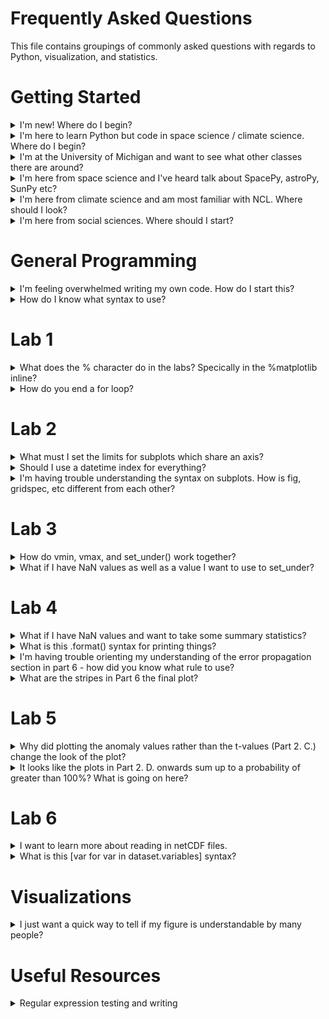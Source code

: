 # Frequently Asked Questions 
This file contains groupings of commonly asked questions with regards to Python, visualization, and statistics. 

# Getting Started 

<details>
 <summary> 
  I'm new! Where do I begin?
 </summary>

 - If you are new to programming or new to Python: I reccomend going through each lab in the order it is presented. Lab 1 and beyond. Each one builds off the other. 
 - Go ahead and download the whole repository and work through it at the pace that feels right. I reccomend weekly lab time just so that it stays fresh! You can get Python for FREE through either through the Canopy or the Anaconda distribution. The labs were made and tested with the Anaconda distribution. 
- This is a course at the University of Michigan. If you are currently at UM, check out the course number Climate and Space 405 - 002 (To Be Updated as of 2018 to finalized course number)
</details>

<details>
 <summary> 
  I'm here to learn Python but code in space science / climate science. Where do I begin?
 </summary>
 
 - Lab 1 has a lot of what you need to get started. Begin there then pick and choose what labs you would like after that but make sure to start with Lab 1 as it has a lot of the basics of Python oddities in there. 
</details>

<details>
 <summary> 
  I'm at the University of Michigan and want to see what other classes there are around?
 </summary>
 
 - This class is a good place to start at the upper level undergrad / graduate level on statistics and data analysis in Python. Below I list similar level classes with a different focus as well as follow on classes that are at more advanced levels. I also reccomend checking out the MIDAS certificate approved courses [here](https://midas.umich.edu/certificate/approved-courses/).

   <details>
    <summary> 
      Similar level courses with a different flavor: 
    </summary>
 
    - STATS 412 Introduction to Probability & Statistics -- More theory based and introductory stats
    - STATS 451 Bayesian Data Analysis -- Less visualization, more theory, more Bayesian
    - [Ross Big Data Summer Camp](https://icosbigdatacamp.github.io/) -- This is not for credit but is a 1 week crash course.
    - ALA 470 [Introduction to Data Visualization](https://www.lib.umich.edu/instruction-and-workshops/library-courses)
   </details>
   
    <details>
     <summary> 
      More advanced courses:
     </summary>

    - EECS 545 Machine Learning 
    - EECS 598 Computational Data Science
    - TO 640 Big Data Management: Tools and Techniques
     </details>

</details>
 
<details>
  <summary> I'm here from space science and I've heard talk about SpacePy, astroPy, SunPy etc?
  </summary>
 
- Go check out the Python in Heliophysics community pages and projects at https://heliopython.org/projects/.
</details>

<details>
  <summary> I'm here from climate science and am most familiar with NCL. Where should I look?
  </summary>
 
- NCAR has moved toward Python for future development. Go check out their roadmap and report [here](http://www.ncl.ucar.edu/Document/Pivot_to_Python/NCL_Pivot_to_Python_Report_and_Roadmap.pdf). If you are ready to dive in start with [Lab 6](https://github.com/astro-abby/data_vis_statistics_geosciences/blob/master/Lab6/Lab6_MappingSeaIce.ipynb) which covers netCDF files and geolocated data. I also reccomend seeing the NCAR supported transition documentations providing NCL to Python comparisons at the following links:

- [Transition Guide](http://www.ncl.ucar.edu/Document/Manuals/NCL_to_Python/Transition_Guide_NCL_PyNGL.pdf)
- [Quick Look Applications](http://www.ncl.ucar.edu/Applications/NCL_to_Python/)
</details>


<details>
  <summary> I'm here from social sciences. Where should I start?
  </summary>
 
- Make sure you check out the [ICOS Big Data Camp](https://icosbigdatacamp.github.io/2018-summer-camp/) resources from the most recent camp in 2018. They include note only a subset of this course but also a full week long series of seminars and workshops. It will be held again in the spring of 2019 at University of Michigan. 
</details>

# General Programming

<details>
  <summary> I'm feeling overwhelmed writing my own code. How do I start this? 
  </summary>
 
  - Coding is not a profession that runs on natural talent. Most of coding is an iterative process where you try, receive an error, and try again. Errors are a natural part of programming. You should expect to have your notebooks throw errors at you and to then figure out how to fix them. As you code you will need to use resources such as the help() function, resources you find in books and online including these notebooks here! I wanted to share with you an outline to get started writing your own code that I've found particularly useful: 

- **Step 1: Make an outline.** Before starting coding, make an outline (pencil and paper) of what you want to accomplish. You should know where you want to go before you begin coding. 

- **Step 2: Build Up.** Don't try to code everything in one Jupyter cell at once. Build up to your goals by picking pieces of your code to implement. It's a lot easier to deal with 1 error than 10 errors. 

- **Step 3: Analyze the errors.** When an error is thrown, read it. The last part of the error message is the type of error that Python found, the beginning of the message tells you where in your code itself the error happened. 

- **Step 4: Get help.** If you can't figure out from the error message or your own code what's going wrong, don't be afraid to ask the internet! Most of the time with Python the errors are explained online either by other coders or by looking up the help() function or through the Python documentation online.

- **Step 5: Clean and curate.** Make sure your code makes sense, is logical, is professional (I reccomend following the [Python style guide](https://www.python.org/dev/peps/pep-0008/)), and has clearly defined variables etc. 

You can do this! If you start getting overwhelmed take a step back and make sure that you know where you are headed with your code. 
</details>

<details>
  <summary> How do I know what syntax to use?
  </summary>
 
 - Python is extensively documented. You can use the help() function most simply or you can find most if not all of the documentation online as well. There are some general rules which we will be seeing in action in the labs for setting up for loops, functions, etc. 
</details>

# Lab 1 

<details>
  <summary> What does the % character do in the labs? Specically in the %matplotlib inline? 
  </summary>
 
 - This is a 'magic' command which enables the plots to be shows within the Jupyter notebook itself. 
</details>

<details>
  <summary> How do you end a for loop?
  </summary>
 
 - Python syntax runs on indentation. To end a for loop, you simply move back your indentation level. You can see this in Part 4. A. 
</details>

# Lab 2 
<details>
  <summary> What must I set the limits for subplots which share an axis? 
  </summary>
 
 - If you are merging two subplots so that you can no longer see an axis (for example in Lab 2) then it can appear that they are set on the same limits when in fact they are not restrained. You can have one plot go from 1900 - 2000 for example and the other go from 1920 to 2020 but they look the same. This is incredibly misleading and a downfall of the way we see subplots in Lab 2. For this reason you should use the set_xlim() to avoid misleading both yourself and others. 
 
</details>

<details>
  <summary> Should I use a datetime index for everything? 
  </summary>
 
 - Most certainly not! There are some advantages that we see later in the labs, but if you have a datetime index for example that has extreme accuracy to the millisecond, this can be quite annoying as an index! It's up to your discretion if it's more or less useful to have a datetime index. I do reccomend always keeping your original datetime data in your dataframe just in case you corrupt your index upon conversion or other manipulations. 
 
</details>

<details>
  <summary> I'm having trouble understanding the syntax on subplots. How is fig, gridspec, etc different from each other?
  </summary>
 
 - Python is object oriented, that means it's easiest for some people to think of plotting in a similar vein. You are creating multiple instances of different classes of objects that when plotted interact with each other to make the final graphic. Or put more understandably, you create the fig, then the gridspec, then the ax and all of these things in the code interact with each other to make the final graphic. Each of these things (instances of the class of object) have different qualities (attributes/methods) that you can manipulate to make your final graphic. This is why you have so much flexibility in graphics in Python (and possibly frustration).
 
</details>

# Lab 3 

<details>
 <summary> 
  How do vmin, vmax, and set_under() work together?
 </summary>
 
- vmin and vmax set the scale of the colorbar, whereas set_under() sets all the values under the scale to the color that you specify. If vmin is set to the lowest value in the data you are plotting, then set_under() has no effect. 
</details>

<details>
 <summary> 
  What if I have NaN values as well as a value I want to use to set_under?
 </summary>
 
- This isn't shows in Lab 3 but is a very common issue when dealing with plots with both low values and NaN values. The functionality you want is the set_under() AND the set_bad() options. There are several good examples in the official [Matplotlib documentation](https://matplotlib.org/examples/pylab_examples/image_masked.html).
</details>




# Lab 4 
<details>
 <summary> 
  What if I have NaN values and want to take some summary statistics?
 </summary>
 
- Within Python generally NaNs in objects result in unexpected behaivor. There are several ways to get around this in Python. Some functions have a nan version like np.mean() vs np.nanmean(). Pandas has some nice inbuilt behavior to handle this through the isnull() method which generates a Boolean array. A good summary with examples can be found [here](https://jakevdp.github.io/PythonDataScienceHandbook/03.04-missing-values.html).
</details>

<details>
 <summary> 
  What is this .format() syntax for printing things?
 </summary>
 
- Within Python (and other languages!) you can print out values nicely through string formatting. In Python this works as '{}'.format(value) where within the {} it will print the value as a string. You can format the value to be printed using different format codes. I personally like the guide located [here](https://pyformat.info/) on the different ways to format strings.
</details>

<details>
 <summary> 
  I'm having trouble orienting my understanding of the error propagation section in part 6 - how did you know what rule to use?
 </summary>
 
- Within our course textbook, An Introduction to Error Analysis: The Study of Uncertainties in Physical Measurements chapter three covers various cases of the error propagation rules. You can derive them from the general form (equation 3.47). When in doubt you can always use the full form. In fact in this case, it does simplify resulting in the constant error we observe in the final plot in Part 6. 
</details>

<details>
 <summary> 
 What are the stripes in Part 6 the final plot?
 </summary>
 
- Because of the way we plotted the final figure, the NaN values in the array end up stopping the plotting envelope. When starting and stopping repeatedly over the x-axis this has the effect of shading the gap regions darker. Go ahead and try to change the axis limits to see a closer view of what it looks like. 
</details>



# Lab 5 
<details>
 <summary> 
  Why did plotting the anomaly values rather than the t-values (Part 2. C.) change the look of the plot?
 </summary>
 
- We normalized (calculated the t-values) for each month seperately. That means that we calculated the t-values for June only compared the the June distribution, July only to July etc. Each normalization comparison month has a seperate standard deviation. So when you move from anomaly value to the t-values the distribution changes.
</details>

<details>
 <summary> 
  It looks like the plots in Part 2. D. onwards sum up to a probability of greater than 100%? What is going on here?
 </summary>
 
- If you notice in the documentation of [ax.hist()](https://matplotlib.org/api/_as_gen/matplotlib.axes.Axes.hist.html) if you set density = True then the area under the curve is set to normalize to one. This can actually be quite confusing because if you have bins of < 1 width, it appears that the y-axis will add up to greater than one. This is something to keep in mind when using the density = True command.
</details>

# Lab 6  

<details>
 <summary> 
 I want to learn more about reading in netCDF files.
 </summary>
 
- Beyond just the lab there are several examples on the web, including the documentation of the netCDF package. I reccomend the netCDF package [documentation and examples](http://unidata.github.io/netcdf4-python/).
</details>

<details>
 <summary> 
 What is this [var for var in dataset.variables] syntax?
 </summary>
 
- This is something in Python called list comprehension. It's best to think of this like a nested for loop that outputs a list. What we did in lab was make a list of the netCDF file variables. The line loops through dataset.variables and populates a list with each one. A similar list comprehension example would be [v for v in np.arange(1, 10)] which would output [1, 2, 3, 4, 5, 6, 7, 8, 9]. 
</details>


# Visualizations 
<details>
 <summary> 
  I just want a quick way to tell if my figure is understandable by many people?
 </summary>
 
- Go check out the [visualization lectures](https://github.com/astro-abby/data_vis_statistics_geosciences/tree/master/VisualizationBasics). This is a quick tool that you can install to see if your figures are readable for the various types of colors that people see - [Color Oracle](https://colororacle.org/)
</details>

# Useful Resources

<details>
 <summary> 
  Regular expression testing and writing
 </summary>
 
- A useful tester and explanation can be found at https://regex101.com/.
</details>


